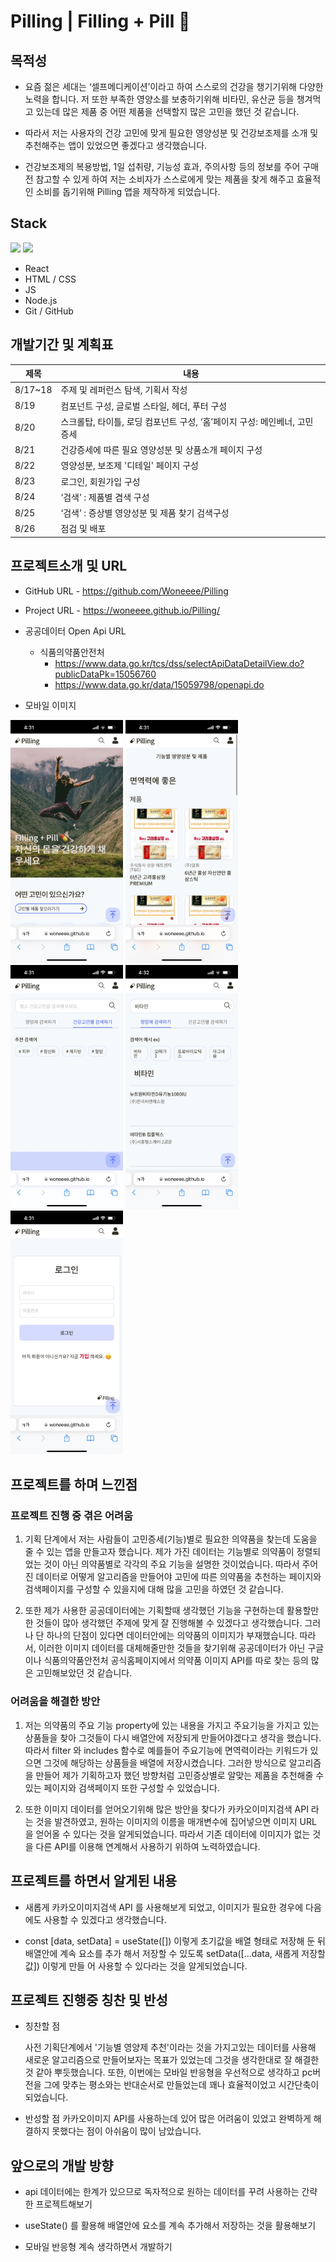 # Pilling | Filling + Pill 💊

## 목적성

- 요즘 젊은 세대는 ‘셀프메디케이션’이라고 하여 스스로의 건강을 챙기기위해 다양한 노력을 합니다. 저 또한 부족한 영양소를 보충하기위해 비타민, 유산균 등을 챙겨먹고 있는데 많은 제품 중 어떤 제품을 선택할지 많은 고민을 했던 것 같습니다.

- 따라서 저는 사용자의 건강 고민에 맞게 필요한 영양성분 및 건강보조제를 소개 및 추천해주는 앱이 있었으면 좋겠다고 생각했습니다.

- 건강보조제의 복용방법, 1일 섭취량, 기능성 효과, 주의사항 등의 정보를 주어 구매전 참고할 수 있게 하여 저는 소비자가 스스로에게 맞는 제품을 찾게 해주고 효율적인 소비를 돕기위해 Pilling 앱을 제작하게 되었습니다.

## Stack

<div display="flex">
  <img src="https://upload.wikimedia.org/wikipedia/commons/thumb/9/99/Unofficial_JavaScript_logo_2.svg/800px-Unofficial_JavaScript_logo_2.svg.png" width="60px" />
  <img src="https://encrypted-tbn0.gstatic.com/images?q=tbn:ANd9GcSg1MndL-Xp1JcnqaB0YOqTp6zDjrwYyGKsPA&s" width="60px" /> 
</div>

- React
- HTML / CSS
- JS
- Node.js
- Git / GitHub

## 개발기간 및 계획표

| 제목    | 내용                                                                      |
| ------- | ------------------------------------------------------------------------- |
| 8/17~18 | 주제 및 레퍼런스 탐색, 기획서 작성                                        |
| 8/19    | 컴포넌트 구성, 글로벌 스타일, 헤더, 푸터 구성                             |
| 8/20    | 스크롤탑, 타이틀, 로딩 컴포넌트 구성, ‘홈’페이지 구성: 메인베너, 고민증세 |
| 8/21    | 건강증세에 따른 필요 영양성분 및 상품소개 페이지 구성                     |
| 8/22    | 영양성분, 보조제 '디테일' 페이지 구성                                     |
| 8/23    | 로그인, 회원가입 구성                                                     |
| 8/24    | ‘검색’ : 제품별 겸색 구성                                                 |
| 8/25    | ‘검색’ : 증상별 영양성분 및 제품 찾기 검색구성                            |
| 8/26    | 점검 및 배포                                                              |

## 프로젝트소개 및 URL

- GitHub URL - https://github.com/Woneeee/Pilling
- Project URL - https://woneeee.github.io/Pilling/

- 공공데이터 Open Api URL

  - 식품의약품안전처
    - https://www.data.go.kr/tcs/dss/selectApiDataDetailView.do?publicDataPk=15056760
    - https://www.data.go.kr/data/15059798/openapi.do

- 모바일 이미지
<div display="flex" >
  <img src="./src/mo_pilling/main.jpg" width="180px" />
  <img src="./src/mo_pilling/condition.jpg" width="180px" />
  <img src="./src/mo_pilling/search.jpg" width="180px" />
  <img src="./src/mo_pilling/searchresult.jpg" width="180px" />
  <img src="./src/mo_pilling/login.jpg" width="180px" />
</div>

## 프로젝트를 하며 느낀점

### 프로젝트 진행 중 겪은 어려움

1. 기획 단계에서 저는 사람들이 고민증세(기능)별로 필요한 의약품을 찾는데 도움을 줄 수 있는 앱을 만들고자 했습니다. 제가 가진 데이터는 기능별로 의약품이 정렬되었는 것이 아닌 의약품별로 각각의 주요 기능을 설명한 것이었습니다. 따라서 주어진 데이터로 어떻게 알고리즘을 만들어야 고민에 따른 의약품을 추천하는 페이지와 검색페이지를 구성할 수 있을지에 대해 많을 고민을 하였던 것 같습니다.

2. 또한 제가 사용한 공공데이터에는 기획할때 생각했던 기능을 구현하는데 활용할만한 것들이 많아 생각했던 주제에 맞게 잘 진행해볼 수 있겠다고 생각했습니다. 그러나 단 하나의 단점이 있다면 데이터안에는 의약품의 이미지가 부재했습니다. 따라서, 이러한 이미지 데이터를 대체해줄만한 것들을 찾기위해 공공데이터가 아닌 구글이나 식품의약품안전처 공식홈페이지에서 의약품 이미지 API를 따로 찾는 등의 많은 고민해보았던 것 같습니다.

### 어려움을 해결한 방안

1. 저는 의약품의 주요 기능 property에 있는 내용을 가지고 주요기능을 가지고 있는 상품들을 찾아 그것들이 다시 배열안에 저장되게 만들어야겠다고 생각을 했습니다. 따라서 filter 와 includes 함수로 예를들어 주요기능에 면역력이라는 키워드가 있으면 그것에 해당하는 상품들을 배열에 저장시켰습니다. 그러한 방식으로 알고리즘을 만들어 제가 기획하고자 했던 방향처럼 고민증상별로 알맞는 제품을 추천해줄 수 있는 페이지와 검색페이지 또한 구성할 수 있었습니다.

2. 또한 이미지 데이터를 얻어오기위해 많은 방안을 찾다가 카카오이미지검색 API 라는 것을 발견하였고, 원하는 이미지의 이름을 매개변수에 집어넣으면 이미지 URL 을 얻어올 수 있다는 것을 알게되었습니다. 따라서 기존 데이터에 이미지가 없는 것을 다른 API를 이용해 연계해서 사용하기 위하여 노력하였습니다.

## 프로젝트를 하면서 알게된 내용

- 새롭게 카카오이미지검색 API 를 사용해보게 되었고, 이미지가 필요한 경우에 다음에도 사용할 수 있겠다고 생각했습니다.

- const [data, setData] = useState([]) 이렇게 초기값을 배열 형태로 저장해 둔 뒤 배열안에 계속 요소를 추가 해서 저장할 수 있도록 setData([...data, 새롭게 저장할 값]) 이렇게 만들 어 사용할 수 있다라는 것을 알게되었습니다.

## 프로젝트 진행중 칭찬 및 반성

- 칭찬할 점

  사전 기획단계에서 '기능별 영양제 추천'이라는 것을 가지고있는 데이터를 사용해 새로운 알고리즘으로 만들어보자는 목표가 있었는데 그것을 생각한대로 잘 해결한 것 같아 뿌듯했습니다.
  또한, 이번에는 모바일 반응형을 우선적으로 생각하고 pc버전을 그에 맞추는 평소와는 반대순서로 만들었는데 꽤나 효율적이었고 시간단축이 되었습니다.

- 반성할 점
  카카오이미지 API를 사용하는데 있어 많은 어려움이 있었고 완벽하게 해결하지 못했다는 점이 아쉬움이 많이 남았습니다.

## 앞으로의 개발 방향

- api 데이터에는 한계가 있으므로 독자적으로 원하는 데이터를 꾸려 사용하는 간략한 프로젝트해보기

- useState() 를 활용해 배열안에 요소를 계속 추가해서 저장하는 것을 활용해보기

- 모바일 반응형 계속 생각하면서 개발하기
